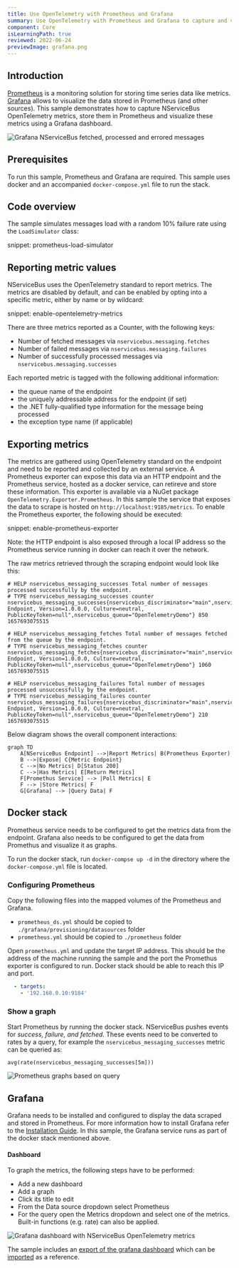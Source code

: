 ```yaml
---
title: Use OpenTelemetry with Prometheus and Grafana
summary: Use OpenTelemetry with Prometheus and Grafana to capture and visualize NServiceBus metrics.
component: Core
isLearningPath: true
reviewed: 2022-06-24
previewImage: grafana.png
---
```



## Introduction

[Prometheus](https://prometheus.io) is a monitoring solution for storing time series data like metrics. [Grafana](https://grafana.com) allows to visualize the data stored in Prometheus (and other sources). This sample demonstrates how to capture NServiceBus OpenTelemetry metrics, store them in Prometheus and visualize these metrics using a Grafana dashboard.


![Grafana NServiceBus fetched, processed and errored messages](grafana.png)

## Prerequisites

To run this sample, Prometheus and Grafana are required. This sample uses docker and an accompanied `docker-compose.yml` file to run the stack.

## Code overview

The sample simulates messages load with a random 10% failure rate using the `LoadSimulator` class:

snippet: prometheus-load-simulator

## Reporting metric values

NServiceBus uses the OpenTelemetry standard to report metrics. The metrics are disabled by default, and can be enabled by opting into a specific metric, either by name or by wildcard: 

snippet: enable-opentelemetry-metrics

There are three metrics reported as a Counter, with the following keys:

 * Number of fetched messages via `nservicebus.messaging.fetches`
 * Number of failed messages via `nservicebus.messaging.failures`
 * Number of successfully processed messages via `nservicebus.messaging.successes`

Each reported metric is tagged with the following additional information:

 * the queue name of the endpoint
 * the uniquely addressable address for the endpoint (if set)
 * the .NET fully-qualified type information for the message being processed
 * the exception type name (if applicable)

## Exporting metrics

The metrics are gathered using OpenTelemetry standard on the endpoint and need to be reported and collected by an external service. A Prometheus exporter can expose this data via an HTTP endpoint and the Prometheus service, hosted as a docker service, can retireve and store these information. This exporter is available via a NuGet package `OpenTelemetry.Exporter.Prometheus`. In this sample the service that exposes the data to scrape is hosted on `http://localhost:9185/metrics`. To enable the Prometheus exporter, the following should be executed:

snippet: enable-prometheus-exporter

Note: the HTTP endpoint is also exposed through a local IP address so the Prometheus service running in docker can reach it over the network.

The raw metrics retrieved through the scraping endpoint would look like this:

```text
# HELP nservicebus_messaging_successes Total number of messages processed successfully by the endpoint.
# TYPE nservicebus_messaging_successes counter
nservicebus_messaging_successes{nservicebus_discriminator="main",nservicebus_message_type="SomeCommand, Endpoint, Version=1.0.0.0, Culture=neutral, PublicKeyToken=null",nservicebus_queue="OpenTelemetryDemo"} 850 1657693075515

# HELP nservicebus_messaging_fetches Total number of messages fetched from the queue by the endpoint.
# TYPE nservicebus_messaging_fetches counter
nservicebus_messaging_fetches{nservicebus_discriminator="main",nservicebus_message_type="SomeCommand, Endpoint, Version=1.0.0.0, Culture=neutral, PublicKeyToken=null",nservicebus_queue="OpenTelemetryDemo"} 1060 1657693075515

# HELP nservicebus_messaging_failures Total number of messages processed unsuccessfully by the endpoint.
# TYPE nservicebus_messaging_failures counter
nservicebus_messaging_failures{nservicebus_discriminator="main",nservicebus_failure_type="System.Exception",nservicebus_message_type="SomeCommand, Endpoint, Version=1.0.0.0, Culture=neutral, PublicKeyToken=null",nservicebus_queue="OpenTelemetryDemo"} 210 1657693075515
```

Below diagram shows the overall component interactions:

```mermaid
graph TD
    A[NServiceBus Endpoint] -->|Report Metrics| B(Prometheus Exporter)
    B -->|Expose| C{Metric Endpoint}
    C -->|No Metrics| D[Status 200]
    C -->|Has Metrics| E[Return Metrics]
    F[Promethus Service] --> |Poll Metrics| E
    F --> |Store Metrics| F
    G[Grafana] --> |Query Data| F
```

## Docker stack

Prometheus service needs to be configured to get the metrics data from the endpoint. Grafana also needs to be configured to get the data from Promethus and visualize it as graphs.

To run the docker stack, run `docker-compse up -d` in the directory where the `docker-compose.yml` file is located.

### Configuring Prometheus

Copy the following files into the mapped volumes of the Prometheus and Grafana.

 * `prometheus_ds.yml` should be copied to `./grafana/provisioning/datasources` folder
 * `prometheus.yml` should be copied to `./prometheus` folder

Open `prometheus.yml` and update the target IP address. This should be the address of the machine running the sample and the port the Promethus exporter is configured to run. Docker stack should be able to reach this IP and port. 

```yml
  - targets:
    - '192.168.0.10:9184'
```

### Show a graph

Start Prometheus by running the docker stack. NServiceBus pushes events for *success, failure, and fetched*. These events need to be converted to rates by a query, for example the `nservicebus_messaging_successes` metric can be queried as:

```
avg(rate(nservicebus_messaging_successes[5m]))
```

![Prometheus graphs based on query](example-prometheus-graph.png)

## Grafana

Grafana needs to be installed and configured to display the data scraped and stored in Prometheus. For more information how to install Grafana refer to the [Installation Guide](https://docs.grafana.org/installation). In this sample, the Grafana service runs as part of the docker stack mentioned above.

#### Dashboard

To graph the metrics, the following steps have to be performed:

 * Add a new dashboard
 * Add a graph
 * Click its title to edit
 * From the Data source dropdown select Prometheus
 * For the query open the Metrics dropdown and select one of the metrics. Built-in functions (e.g. rate) can also be applied.

![Grafana dashboard with NServiceBus OpenTelemetry metrics](example-grafana-dashboard.png)

The sample includes an [export of the grafana dashboard](grafana-endpoints-dashboard.json) which can be [imported](https://docs.grafana.org/reference/export_import/) as a reference.
